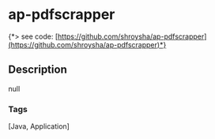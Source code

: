 # ap-pdfscrapper
{*> see code: [https://github.com/shroysha/ap-pdfscrapper](https://github.com/shroysha/ap-pdfscrapper)*}

## Description
null

### Tags
[Java, Application]
